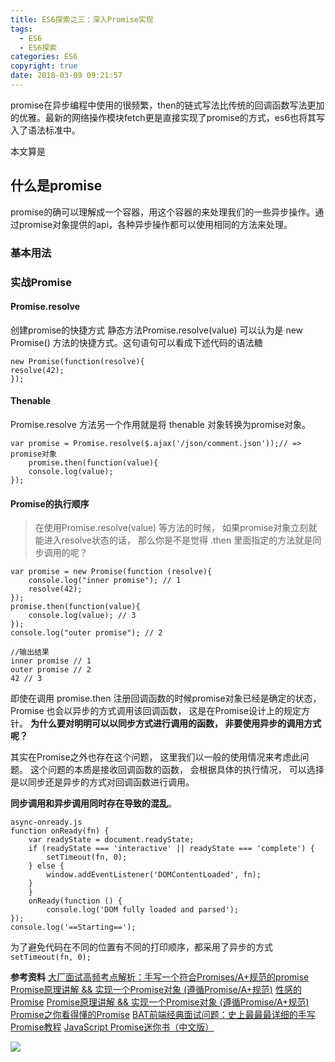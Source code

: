 ```yaml
---
title: ES6探索之三：深入Promise实现
tags:
  - ES6
  - ES6探索
categories: ES6
copyright: true
date: 2018-03-09 09:21:57
---
```

promise在异步编程中使用的很频繁，then的链式写法比传统的回调函数写法更加的优雅。最新的网络操作模块fetch更是直接实现了promise的方式，es6也将其写入了语法标准中。

本文算是
<!--more-->

## 什么是promise
promise的确可以理解成一个容器，用这个容器的来处理我们的一些异步操作。通过promise对象提供的api，各种异步操作都可以使用相同的方法来处理。

### 基本用法


### 实战Promise
####  Promise.resolve
创建promise的快捷方式
静态方法Promise.resolve(value) 可以认为是 new Promise() 方法的快捷方式。这句语句可以看成下述代码的语法糖
```
new Promise(function(resolve){
resolve(42);
});
```
#### Thenable
Promise.resolve 方法另一个作用就是将 thenable 对象转换为promise对象。
```
var promise = Promise.resolve($.ajax('/json/comment.json'));// => promise对象
    promise.then(function(value){
    console.log(value);
});
```

#### Promise的执行顺序
> 在使用Promise.resolve(value) 等方法的时候， 如果promise对象立刻就能进入resolve状态的话， 那么你是不是觉得 .then 里面指定的方法就是同步调用的呢？

```
var promise = new Promise(function (resolve){
	console.log("inner promise"); // 1
	resolve(42);
});
promise.then(function(value){
	console.log(value); // 3
});
console.log("outer promise"); // 2

//输出结果
inner promise // 1
outer promise // 2
42 // 3
```
即使在调用 promise.then 注册回调函数的时候promise对象已经是确定的状态， Promise
也会以异步的方式调用该回调函数， 这是在Promise设计上的规定方针。
**为什么要对明明可以以同步方式进行调用的函数， 非要使用异步的调用方式呢？**

其实在Promise之外也存在这个问题， 这里我们以一般的使用情况来考虑此问题。
这个问题的本质是接收回调函数的函数， 会根据具体的执行情况， 可以选择是以同步还是异步的方式对回调函数进行调用。

**同步调用和异步调用同时存在导致的混乱**。
```
async-onready.js
function onReady(fn) {
	var readyState = document.readyState;
	if (readyState === 'interactive' || readyState === 'complete') {
		setTimeout(fn, 0);
	} else {
		window.addEventListener('DOMContentLoaded', fn);
	}
	} 
	onReady(function () {
		console.log('DOM fully loaded and parsed');
});
console.log('==Starting==');
```
为了避免代码在不同的位置有不同的打印顺序，都采用了异步的方式`setTimeout(fn, 0);`

**参考资料**
[大厂面试高频考点解析：手写一个符合Promises/A+规范的promise](https://juejin.im/post/5b16800fe51d4506ae719bae)
[Promise原理讲解 && 实现一个Promise对象 (遵循Promise/A+规范)](https://juejin.im/post/5aa7868b6fb9a028dd4de672)
[性感的Promise](https://juejin.im/post/5ab20c58f265da23a228fe0f)
[Promise原理讲解 && 实现一个Promise对象 (遵循Promise/A+规范)](https://juejin.im/post/5aa7868b6fb9a028dd4de672)
[Promise之你看得懂的Promise](https://juejin.im/post/5b32f552f265da59991155f0)
[BAT前端经典面试问题：史上最最最详细的手写Promise教程](https://juejin.im/post/5b2f02cd5188252b937548ab)
[JavaScript Promise迷你书（中文版）](https://github.com/azu/promises-book)

![](http://oankigr4l.bkt.clouddn.com/wexin.png)